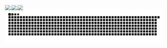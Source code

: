<!-- SOBRE MIM! 
<div>
    <img height="80em" align="center" src="https://github.com/Alexsandro-Simas-Lopes/Alexsandro-Simas-Lopes/blob/main/robot.gif">
    <a href="https://github.com/Alexsandro-Simas-Lopes">
        <img height="80em" align="center" src="https://readme-typing-svg.demolab.com/?lines=<Hello+World!>;I+am+Alex.Simas!">
    </a>
</div>-->
<!-- DASHBOARD'S -->
<div>
  <a href="https://github.com/Alexsandro-Simas-Lopes">
    <img height="235em" align="center" src="http://github-profile-summary-cards.vercel.app/api/cards/profile-details?username=Alexsandro-Simas-Lopes&theme=radical">
    <img height="235em" align="center" src="https://github-readme-stats.vercel.app/api?username=Alexsandro-Simas-Lopes&rank_icon=github&show_icons=true&theme=radical">
    <img height="235em" align="center" src="https://github-readme-stats.vercel.app/api/top-langs/?username=Alexsandro-Simas-Lopes&layout=compact&langs_count=7&theme=radical">
  </a>
</div>

<!-- SKILL'S 
<div style="display: inline_block"><br>
  <img align="center" alt="Rafa-Python" height="50" width="40"
  src="https://user-images.githubusercontent.com/105400359/179813859-3524f8eb-2c4e-4721-9d0b-20aaa07e40de.gif">
  <img align="center" alt="Rafa-Js" height="30" width="40"      
  src="https://raw.githubusercontent.com/devicons/devicon/master/icons/javascript/javascript-plain.svg">
  <img align="center" alt="Rafa-HTML" height="30" width="40"  
  src="https://raw.githubusercontent.com/devicons/devicon/master/icons/html5/html5-original.svg">
  <img align="center" alt="Rafa-CSS" height="30" width="40" 
  src="https://raw.githubusercontent.com/devicons/devicon/master/icons/css3/css3-original.svg">
  <img align="center" alt="Rafa-Python" height="50" width="40" 
  src="https://user-images.githubusercontent.com/105400359/179813859-3524f8eb-2c4e-4721-9d0b-20aaa07e40de.gif"> 
</div>-->

<picture>
  <source media="(prefers-color-scheme: dark)" srcset="https://raw.githubusercontent.com/Alexsandro-Simas-Lopes/Alexsandro-Simas-Lopes/output/github-contribution-grid-snake-dark.svg">
  <source media="(prefers-color-scheme: light)" srcset="https://raw.githubusercontent.com/Alexsandro-Simas-Lopes/Alexsandro-Simas-Lopes/output/github-contribution-grid-snake.svg">
  <img alt="github contribution grid snake animation" src="https://raw.githubusercontent.com/Alexsandro-Simas-Lopes/Alexsandro-Simas-Lopes/output/github-contribution-grid-snake.svg">
</picture>
<br><br>
<!-- 
- 👋 Olá, sou @Alexsandro-Simas-Lopes. Atualmente trabalho como estagiário no setor de pesquisa e desenvolvimento da SEDUC/AM
- 🌱 Trabalho com desenvolvimento front-end, mas tambem possuo um breve conhecimento de back-and
- 💞️ Durante meu tempo de Estágio adquiri conhecimentos em HTML, CSS, Java e JavaScript. E continuo aprendendo a cada dia
- 📫 Estou procurando colaborar em projetos sociais de desenvolvimento de sites cristãos e ONG's.
## 🚀 Olá eu sou Alexsandro Simas Lopes, estou iniciando minha carreira na área de Desenvolvimento! 👨‍💻 -->
  
<!-- IMAGEM DE PLANETA GIT -->
<!-- <img align="center" alt="" width="auto"  src="https://github-readme-stats.vercel.app/api/pin/?username=Alexsandro-Simas-Lopes&repo=Alexsandro-Simas-Lopes&theme=radical"
src="https://github.githubassets.com/images/modules/site/home/globe.jpg" style="> -->
